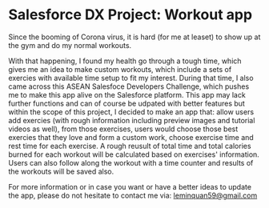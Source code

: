 # Salesforce DX Project: Workout app

Since the booming of Corona virus, it is hard (for me at leaset) to show up at the gym and do my normal workouts.

With that happening, I found my health go through a tough time, which gives me an idea to make custom workouts, which include a sets of exercies with available time setup to fit my interest. During that time, I also came across this ASEAN Salesfoce Developers Challenge, which pushes me to make this app alive on the Salesforce platform. This app may lack further functions and can of course be udpated with better features but within the scope of this project, I decided to make an app that: allow users add exercies (with rough information including preview images and tutorial videos as well), from those exercises, users would choose those best exercies that they love and form a custom work, choose exercise time and rest time for each exercise. A rough reusult of total time and total calories burned for each workout will be calculated based on exercises' information. Users can also follow along the workout with a time counter and results of the workouts will be saved also.

For more information or in case you want or have a better ideas to update the app, please do not hesitate to contact me via: leminquan59@gmail.com
